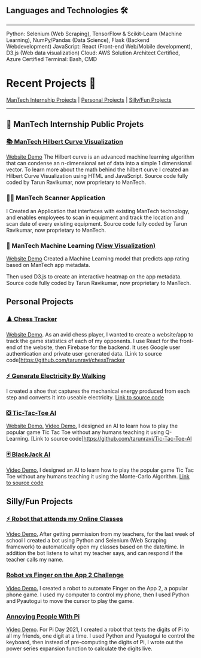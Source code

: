 ## Languages and Technologies 🛠️
___
Python: Selenium (Web Scraping), TensorFlow & Scikit-Learn (Machine Learning), NumPy/Pandas (Data Science), Flask (Backend Webdevelopment)
JavaScript: React (Front-end Web/Mobile development), D3.js (Web data visualization)
Cloud: AWS Solution Architect Certified, Azure Certified
Terminal: Bash, CMD

<a name="Projects"></a>
# Recent Projects 🚧
[ManTech Internship Projects](/#ManTech) | [Personal Projects](/#Personal) | [Silly/Fun Projects](/#Silly)
___
<a name="ManTech"></a>
## 💼 ManTech Internship Public Projets

### [📚 ManTech Hilbert Curve Visualization](https://tarunravi.tech/hilbertCurve/)
[Website Demo](https://tarunravi.tech/hilbertCurve/) The Hilbert curve is an advanced machine learning algorithm that can condense an n-dimensional set of data into a simple 1 dimensional vector. To learn more about the math behind the hilbert curve I created an Hilbert Curve Visualization using HTML and JavaScript. Source code fully coded by Tarun Ravikumar, now proprietary to ManTech.

### 👨‍💻 ManTech Scanner Application
I Created an Application that interfaces with existing ManTech technology, and enables employees to scan in equipment and track the location and scan date of every existing equipment. Source code fully coded by Tarun Ravikumar, now proprietary to ManTech.

### 🤖 ManTech Machine Learning [(View Visualization)](https://tarunravi.tech/ManTechPredictingAppRating/)
[Website Demo](https://tarunravi.tech/ManTechPredictingAppRating/) Created a Machine Learning model that predicts app rating based on ManTech app metadata. 

Then used D3.js to create an interactive heatmap on the app metadata. Source code fully coded by Tarun Ravikumar, now proprietary to ManTech.

<a name="Personal"></a>
## Personal Projects
### [♟️ Chess Tracker](https://tarunravi.tech/chessTracker/#/)
[Website Demo](https://tarunravi.tech/chessTracker/#/). As an avid chess player, I wanted to create a website/app to track the game statistics of each of my opponents. I use React for the front-end of the website, then Firebase for the backend. It uses Google user authentication and private user generated data. [Link to source code]https://github.com/tarunravi/chessTracker

### [⚡ Generate Electricity By Walking](/GenerateElectricityByWalking)

I created a shoe that captures the mechanical energy produced from each step and converts it into useable electricity. [Link to source code](https://github.com/tarunravi/GenerateElectricityByWalking)

### [❎ Tic-Tac-Toe AI](https://tarunravi.tech/Tic-Tac-Toe-AI/)
[Website Demo.](https://tarunravi.tech/Tic-Tac-Toe-AI/) [Video Demo.](https://www.youtube.com/watch?v=OHON6-JC-Xs) I designed an AI to learn how to play the popular game Tic Tac Toe without any humans teaching it using Q-Learning. [Link to source code]https://github.com/tarunravi/Tic-Tac-Toe-AI

### [🃏 BlackJack AI](https://github.com/MyWorldRules/BlackjackAI)
[Video Demo.](https://www.youtube.com/watch?v=VSLcoP5vAMM) I designed an AI to learn how to play the popular game Tic Tac Toe without any humans teaching it using the Monte-Carlo Algorithm. [Link to source code](https://github.com/MyWorldRules/BlackjackAI)

<a name="Silly"></a>
## Silly/Fun Projects
### [⚡ Robot that attends my Online Classes ](https://www.youtube.com/watch?v=ZZ9PRr0rcuQ)
[Video Demo.](https://www.youtube.com/watch?v=ZZ9PRr0rcuQ) After getting permission from my teachers, for the last week of school I created a bot using Python and Selenium (Web Scraping framework) to automatically open my classes based on the date/time. In addition the bot listens to what my teacher says, and can respond if the teacher calls my name.

### [Robot vs Finger on the App 2 Challenge](https://www.youtube.com/watch?v=2VJTTI9BsIM)
[Video Demo.](https://www.youtube.com/watch?v=2VJTTI9BsIM) I created a robot to automate Finger on the App 2, a popular phone game. I used my computer to control my phone, then I used Python and Pyautogui to move the cursor to play the game. 

### [Annoying People With Pi](https://www.youtube.com/watch?v=LEBqrb-T1bs)
[Video Demo](https://www.youtube.com/watch?v=LEBqrb-T1bs). For Pi Day 2021, I created a robot that texts the digits of Pi to all my friends, one digit at a time. I used Python and Pyautogui to control the keyboard, then instead of pre-computing the digits of Pi, I wrote out the power series expansion function to calculate the digits live.
